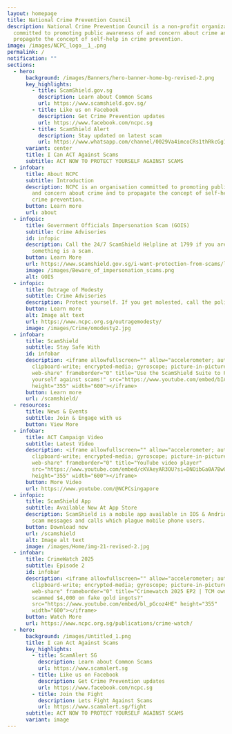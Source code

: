 ```yaml
---
layout: homepage
title: National Crime Prevention Council
description: National Crime Prevention Council is a non-profit organization
  committed to promoting public awareness of and concern about crime and to
  propagate the concept of self-help in crime prevention.
image: /images/NCPC_logo__1_.png
permalink: /
notification: ""
sections:
  - hero:
      background: /images/Banners/hero-banner-home-bg-revised-2.png
      key_highlights:
        - title: ScamShield.gov.sg
          description: Learn about Common Scams
          url: https://www.scamshield.gov.sg/
        - title: Like us on Facebook
          description: Get Crime Prevention updates
          url: https://www.facebook.com/ncpc.sg
        - title: ScamShield Alert
          description: Stay updated on latest scam
          url: https://www.whatsapp.com/channel/0029Va4imcoCRs1thRkcGg1b
      variant: center
      title: I Can ACT Against Scams
      subtitle: ACT NOW TO PROTECT YOURSELF AGAINST SCAMS
  - infobar:
      title: About NCPC
      subtitle: Introduction
      description: NCPC is an organisation committed to promoting public awareness of
        and concern about crime and to propagate the concept of self-help in
        crime prevention.
      button: Learn more
      url: about
  - infopic:
      title: Government Officials Impersonation Scam (GOIS)
      subtitle: Crime Advisories
      id: infopic
      description: Call the 24/7 ScamShield Helpline at 1799 if you are unsure if
        something is a scam.
      button: Learn More
      url: https://www.scamshield.gov.sg/i-want-protection-from-scams/learn-to-recognise-scams/government-officials-impersonation-scams/
      image: /images/Beware_of_impersonation_scams.png
      alt: GOIS
  - infopic:
      title: Outrage of Modesty
      subtitle: Crime Advisories
      description: Protect yourself. If you get molested, call the police.
      button: Learn more
      alt: Image alt text
      url: https://www.ncpc.org.sg/outragemodesty/
      image: /images/Crime/omodesty2.jpg
  - infobar:
      title: ScamShield
      subtitle: Stay Safe With
      id: infobar
      description: <iframe allowfullscreen="" allow="accelerometer; autoplay;
        clipboard-write; encrypted-media; gyroscope; picture-in-picture;
        web-share" frameborder="0" title="Use the ScamShield Suite to Protect
        yourself against scams!" src="https://www.youtube.com/embed/bIAo--B3V3A"
        height="355" width="600"></iframe>
      button: Learn more
      url: /scamshield/
  - resources:
      title: News & Events
      subtitle: Join & Engage with us
      button: View More
  - infobar:
      title: ACT Campaign Video
      subtitle: Latest Video
      description: <iframe allowfullscreen="" allow="accelerometer; autoplay;
        clipboard-write; encrypted-media; gyroscope; picture-in-picture;
        web-share" frameborder="0" title="YouTube video player"
        src="https://www.youtube.com/embed/cKVAeyAR3OU?si=DNOibGa0A7Bw0MXc"
        height="355" width="600"></iframe>
      button: More Video
      url: https://www.youtube.com/@NCPCsingapore
  - infopic:
      title: ScamShield App
      subtitle: Available Now At App Store
      description: ScamShield is a mobile app available in IOS & Andriod that fight
        scam messages and calls which plague mobile phone users.
      button: Download now
      url: /scamshield
      alt: Image alt text
      image: /images/Home/img-21-revised-2.jpg
  - infobar:
      title: CrimeWatch 2025
      subtitle: Episode 2
      id: infobar
      description: <iframe allowfullscreen="" allow="accelerometer; autoplay;
        clipboard-write; encrypted-media; gyroscope; picture-in-picture;
        web-share" frameborder="0" title="Crimewatch 2025 EP2 | TCM owner is
        scammed $4,000 on fake gold ingots?"
        src="https://www.youtube.com/embed/bl_pGcoz4HE" height="355"
        width="600"></iframe>
      button: Watch More
      url: https://www.ncpc.org.sg/publications/crime-watch/
  - hero:
      background: /images/Untitled_1.png
      title: I can Act Against Scams
      key_highlights:
        - title: ScamAlert SG
          description: Learn about Common Scams
          url: https://www.scamalert.sg
        - title: Like us on Facebook
          description: Get Crime Prevention updates
          url: https://www.facebook.com/ncpc.sg
        - title: Join the Fight
          description: Lets Fight Against Scams
          url: https://www.scamalert.sg/fight
      subtitle: ACT NOW TO PROTECT YOURSELF AGAINST SCAMS
      variant: image
---
```


